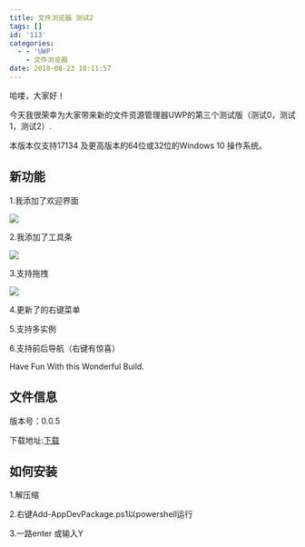 ```yaml
---
title: 文件浏览器 测试2
tags: []
id: '113'
categories:
  - - 'UWP'
    - 文件浏览器
date: 2018-08-23 18:11:57
---
```


哈喽，大家好！

今天我很荣幸为大家带来新的文件资源管理器UWP的第三个测试版（测试0，测试1，测试2）.

本版本仅支持17134 及更高版本的64位或32位的Windows 10 操作系统。

## 新功能

1.我添加了欢迎界面

![](https://idevlab.cn/wordpress/wp-content/uploads/2018/08/1-1.png)

2.我添加了工具条

![](https://idevlab.cn/wordpress/wp-content/uploads/2018/08/3-1-300x233.png)

3.支持拖拽

![](https://idevlab.cn/wordpress/wp-content/uploads/2018/08/6-300x233.png)

4.更新了的右键菜单

5.支持多实例

6.支持前后导航（右键有惊喜）

Have Fun With this Wonderful Build.

## 文件信息

版本号：0.0.5

下载地址:[下载](https://1drv.ws/u/s!AuJGwXeVs2O9mIBgWzVKLxDhVSqd3Q)

## 如何安装

1.解压缩

2.右键Add-AppDevPackage.ps1以powershell运行

3.一路enter 或输入Y